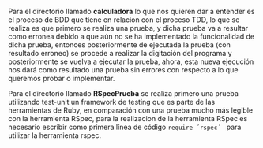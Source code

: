 Para el directorio llamado **calculadora** lo que nos quieren dar a entender es el proceso de BDD que tiene en relacion con el proceso TDD, lo que se realiza es que primero se realiza una prueba, y dicha prueba va a resultar como erronea debido a que aún no se ha implementado la funcionalidad de dicha prueba, entonces posteriormente de ejecutada la prueba (con resultado erroneo) se procede a realizar la digitación del programa y posteriormente se vuelva a ejecutar la prueba, ahora, esta nueva ejecución nos dará como resultado una prueba sin errores con respecto a lo que queremos probar o implementar.

Para el directorio llamado **RSpecPrueba** se realiza primero una prueba utilizando  test-unit un framework de testing que es parte de las herramientas de Ruby, en comparación con una prueba mucho más legible con la herramienta RSpec, para la realizacion de la herramienta RSpec es necesario escribir como primera línea de código `require ´rspec´ ` para utilizar la herramienta rspec.
